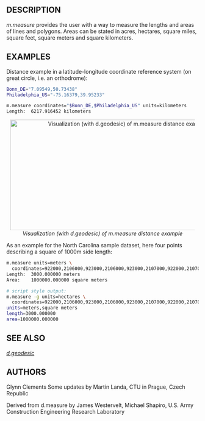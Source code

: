 ## DESCRIPTION

*m.measure* provides the user with a way to measure the lengths and
areas of lines and polygons. Areas can be stated in acres, hectares,
square miles, square feet, square meters and square kilometers.

## EXAMPLES

Distance example in a latitude-longitude coordinate reference system (on
great circle, i.e. an orthodrome):

```bash
Bonn_DE="7.09549,50.73438"
Philadelphia_US="-75.16379,39.95233"

m.measure coordinates="$Bonn_DE,$Philadelphia_US" units=kilometers
Length:  6217.916452 kilometers
```

<div align="center" style="margin: 10px">

[<img src="m_measure_distance.png" data-border="0" width="600"
height="290"
alt="Visualization (with d.geodesic) of m.measure distance example" />
](m_measure_distance.png) *Visualization (with d.geodesic) of m.measure
distance example*

</div>

As an example for the North Carolina sample dataset, here four points
describing a square of 1000m side length:

```bash
m.measure units=meters \
  coordinates=922000,2106000,923000,2106000,923000,2107000,922000,2107000
Length:  3000.000000 meters
Area:    1000000.000000 square meters

# script style output:
m.measure -g units=hectares \
  coordinates=922000,2106000,923000,2106000,923000,2107000,922000,2107000
units=meters,square meters
length=3000.000000
area=1000000.000000
```

## SEE ALSO

*[d.geodesic](d.geodesic.md)*

## AUTHORS

Glynn Clements
Some updates by Martin Landa, CTU in Prague, Czech Republic

Derived from d.measure by James Westervelt, Michael Shapiro, U.S. Army
Construction Engineering Research Laboratory
